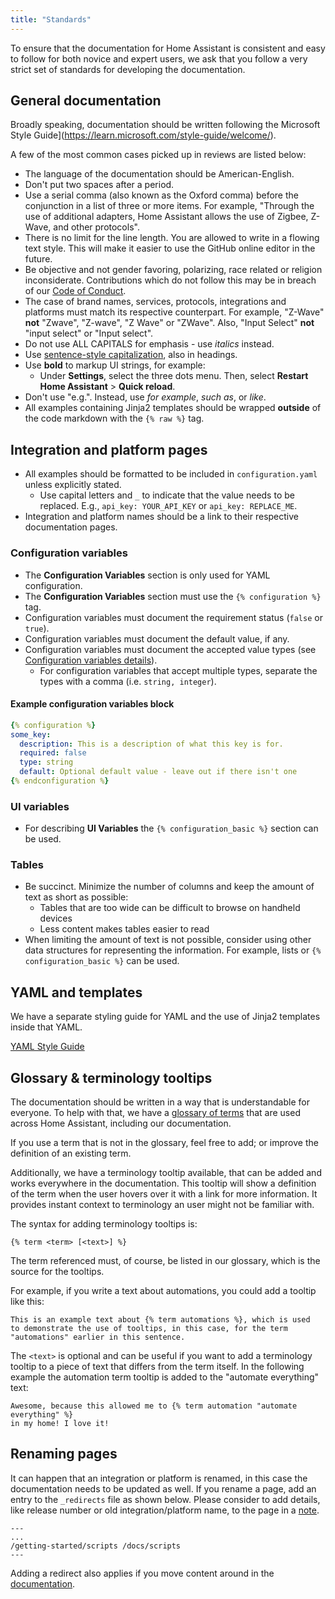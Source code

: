 ```yaml
---
title: "Standards"
---
```


To ensure that the documentation for Home Assistant is consistent and easy to follow for both novice and expert users, we ask that you follow a very strict set of standards for developing the documentation.

## General documentation

Broadly speaking, documentation should be written following the Microsoft Style Guide](https://learn.microsoft.com/style-guide/welcome/).

A few of the most common cases picked up in reviews are listed below:

- The language of the documentation should be American-English.
- Don't put two spaces after a period.
- Use a serial comma (also known as the Oxford comma) before the conjunction in a list of three or more items. For example, "Through the use of additional adapters, Home Assistant allows the use of Zigbee, Z-Wave, and other protocols".
- There is no limit for the line length. You are allowed to write in a flowing text style. This will make it easier to use the GitHub online editor in the future.
- Be objective and not gender favoring, polarizing, race related or religion inconsiderate. Contributions which do not follow this may be in breach of our [Code of Conduct](https://github.com/home-assistant/core/blob/master/CODE_OF_CONDUCT.md).
- The case of brand names, services, protocols, integrations and platforms must match its respective counterpart. For example, "Z-Wave" **not** "Zwave", "Z-wave", "Z Wave" or "ZWave". Also, "Input Select" **not** "input select" or "Input select".
- Do not use ALL CAPITALS for emphasis - use _italics_ instead.
- Use [sentence-style capitalization](https://learn.microsoft.com/en-us/style-guide/capitalization), also in headings.
- Use **bold** to markup UI strings, for example:
  - Under **Settings**, select the three dots menu. Then, select **Restart Home Assistant** > **Quick reload**.
- Don't use "e.g.". Instead, use _for example_, _such as_, or _like_.
- All examples containing Jinja2 templates should be wrapped **outside** of the code markdown with the `{% raw %}` tag.

## Integration and platform pages

- All examples should be formatted to be included in `configuration.yaml` unless explicitly stated.
  - Use capital letters and `_` to indicate that the value needs to be replaced. E.g., `api_key: YOUR_API_KEY` or `api_key: REPLACE_ME`.
- Integration and platform names should be a link to their respective documentation pages.

### Configuration variables

- The **Configuration Variables** section is only used for YAML configuration.
- The **Configuration Variables** section must use the `{% configuration %}` tag.
- Configuration variables must document the requirement status (`false` or `true`).
- Configuration variables must document the default value, if any.
- Configuration variables must document the accepted value types (see [Configuration variables details](documenting/create-page.md#configuration)).
  - For configuration variables that accept multiple types, separate the types with a comma (i.e. `string, integer`).

#### Example configuration variables block

```yaml
{% configuration %}
some_key:
  description: This is a description of what this key is for.
  required: false
  type: string
  default: Optional default value - leave out if there isn't one
{% endconfiguration %}
```

### UI variables

- For describing **UI Variables** the `{% configuration_basic %}` section can be used.

### Tables

- Be succinct. Minimize the number of columns and keep the amount of text as short as possible:
  - Tables that are too wide can be difficult to browse on handheld devices
  - Less content makes tables easier to read
- When limiting the amount of text is not possible, consider using other data structures for representing the information. For example, lists or `{% configuration_basic %}` can be used.

## YAML and templates

We have a separate styling guide for YAML and the use of Jinja2 templates
inside that YAML.

[YAML Style Guide](documenting/yaml-style-guide.md)

## Glossary & terminology tooltips

The documentation should be written in a way that is understandable for
everyone. To help with that, we have a [glossary of terms](https://www.home-assistant.io/docs/glossary/)
that are used across Home Assistant, including our documentation.

If you use a term that is not in the glossary, feel free to add; or improve
the definition of an existing term.

Additionally, we have a terminology tooltip available, that can be added and
works everywhere in the documentation. This tooltip will show a definition
of the term when the user hovers over it with a link for more information.
It provides instant context to terminology an user might not be familiar with.

The syntax for adding terminology tooltips is:

```liquid
{% term <term> [<text>] %}
```

The term referenced must, of course, be listed in our glossary, which is the
source for the tooltips.

For example, if you write a text about automations, you could add a tooltip
like this:

```liquid
This is an example text about {% term automations %}, which is used
to demonstrate the use of tooltips, in this case, for the term
"automations" earlier in this sentence.
```

The `<text>` is optional and can be useful if you want to add a terminology
tooltip to a piece of text that differs from the term itself. In the following
example the automation term tooltip is added to the "automate everything" text:

```liquid
Awesome, because this allowed me to {% term automation "automate everything" %}
in my home! I love it!
```

## Renaming pages

It can happen that an integration or platform is renamed, in this case the documentation needs to be updated as well. If you rename a page, add an entry to the `_redirects` file as shown below. Please consider to add details, like release number or old integration/platform name, to the page in a [note](/documenting/create-page.md#html).

```text
---
...
/getting-started/scripts /docs/scripts
---
```

Adding a redirect also applies if you move content around in the [documentation](https://www.home-assistant.io/docs/).
